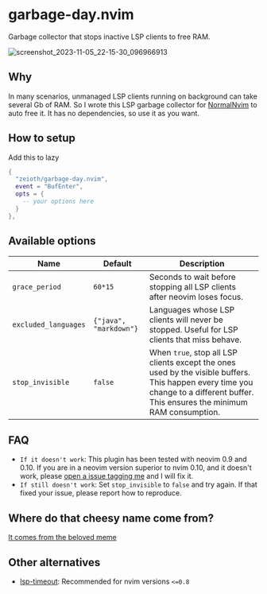 # garbage-day.nvim
Garbage collector that stops inactive LSP clients to free RAM. 

![screenshot_2023-11-05_22-15-30_096966913](https://github.com/Zeioth/garbage-day.nvim/assets/3357792/449858f2-13a1-44d3-96ab-96e1f8df1432)

## Why
In many scenarios, unmanaged LSP clients running on background can take several Gb of RAM. So I wrote this LSP garbage collector for [NormalNvim](https://github.com/NormalNvim/NormalNvim) to auto free it. It has no dependencies, so use it as you want.

## How to setup
Add this to lazy

```lua
{
  "zeioth/garbage-day.nvim",
  event = "BufEnter",
  opts = {
    -- your options here
  }
},
```

## Available options

| Name | Default | Description |
|--|--|--|
| `grace_period` | `60*15` | Seconds to wait before stopping all LSP clients after neovim loses focus. |
| `excluded_languages` | `{"java", "markdown"}` | Languages whose LSP clients will never be stopped. Useful for LSP clients that miss behave. |
| `stop_invisible` | `false` | When `true`, stop all LSP clients except the ones used by the visible buffers. This happen every time you change to a different buffer. This ensures the minimum RAM consumption. |

## FAQ

* `If it doesn't work`: This plugin has been tested with neovim 0.9 and 0.10. If you are in a neovim version superior to nvim 0.10, and it doesn't work, please [open a issue tagging me](https://github.com/Zeioth/garbage-day.nvim/issues) and I will fix it.
* `If still doesn't work`: Set `stop_invisible` to `false` and try again. If that fixed your issue, please report how to reproduce.

## Where do that cheesy name come from?
[It comes from the beloved meme](https://knowyourmeme.com/memes/garbage-day)

## Other alternatives
* [lsp-timeout](https://github.com/hinell/lsp-timeout.nvim): Recommended for nvim versions `<=0.8`
